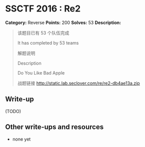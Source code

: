 # SSCTF 2016 : Re2

**Category:** Reverse
**Points:** 200
**Solves:** 53
**Description:**

> 该题目已有 53 个队伍完成
>
> It has completed by 53 teams
>
> 解题说明
>
> Description
>
>
> Do You Like Bad Apple
>
> 战题链接 <http://static.lab.seclover.com/re/re2-db4ae13a.zip>


## Write-up

(TODO)

## Other write-ups and resources

* none yet
